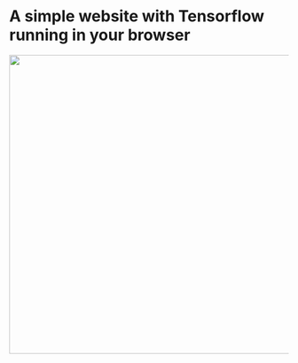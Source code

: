 # A simple website with Tensorflow running in your browser

<img src="https://github.com/till2/tf.js-browsernet/blob/main/browsernet-img?raw=true" width="1000" height="540"/>
